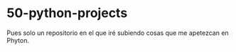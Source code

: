 # 50-python-projects
Pues solo un repositorio en el que iré subiendo cosas que me apetezcan en Phyton.
